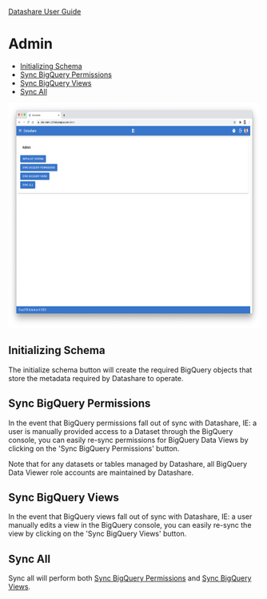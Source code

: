 [Datashare User Guide](./README.md)

# Admin
* [Initializing Schema](#initializing_schema)
* [Sync BigQuery Permissions](#sync_bq_permissions)
* [Sync BigQuery Views](#sync_bq_views)
* [Sync All](#sync_all)

<p align="center">
  <img src="./assets/admin_ui.png" alt="Admin UI" height="450"/>
</p>

## <a name="initializing_schema">Initializing Schema</a>
The initialize schema button will create the required BigQuery objects that store the metadata required by Datashare to operate.

## <a name="sync_bq_permissions">Sync BigQuery Permissions</a>
In the event that BigQuery permissions fall out of sync with Datashare, IE: a user is manually provided access to a Dataset through the BigQuery console, you can easily re-sync permissions for BigQuery Data Views by clicking on the 'Sync BigQuery Permissions' button.

Note that for any datasets or tables managed by Datashare, all BigQuery Data Viewer role accounts are maintained by Datashare.

## <a name="sync_bq_views">Sync BigQuery Views</a>
In the event that BigQuery views fall out of sync with Datashare, IE: a  user manually edits a view in the BigQuery console, you can easily re-sync the view by clicking on the 'Sync BigQuery Views' button.

## <a name="sync_all">Sync All</a>
Sync all will perform both [Sync BigQuery Permissions](#sync_bq_permissions) and [Sync BigQuery Views](#sync_bq_views).